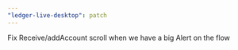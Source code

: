 ```yaml
---
"ledger-live-desktop": patch
---
```


Fix Receive/addAccount scroll when we have a big Alert on the flow
